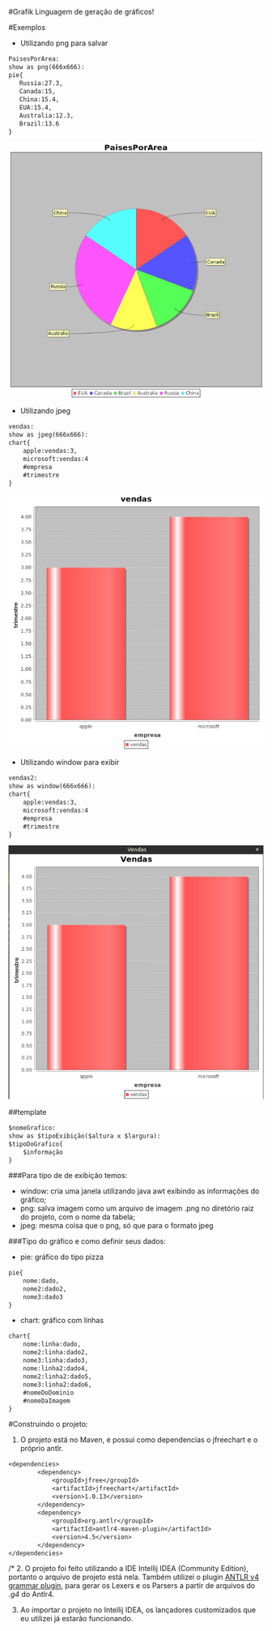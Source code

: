 #Grafik 
Linguagem de geração de gráficos!

#Exemplos
* Utilizando png para salvar
```
PaisesPorArea:
show as png(666x666):
pie{
   Russia:27.3,
   Canada:15,
   China:15.4,
   EUA:15.4,
   Australia:12.3,
   Brazil:13.6
}
```
![](https://github.com/pnakibar/chartDSL/blob/master/exemplos/PaisesPorArea.png?raw=true "")


* Utilizando jpeg
```
vendas:
show as jpeg(666x666):
chart{
    apple:vendas:3,
    microsoft:vendas:4
    #empresa
    #trimestre
}
```
![](https://github.com/pnakibar/chartDSL/blob/master/exemplos/vendas.jpeg?raw=true "")
* Utilizando window para exibir
```
vendas2:
show as window(666x666):
chart{
    apple:vendas:3,
    microsoft:vendas:4
    #empresa
    #trimestre
}
```
![](https://github.com/pnakibar/chartDSL/blob/master/exemplos/vendas2.png?raw=true "")

##template
```
$nomeGrafico:
show as $tipoExibição($altura x $largura):
$tipoDoGrafico{
    $informação
}
```
###Para tipo de de exibição temos:
* window: cria uma janela utilizando java awt exibindo as informações do gráfico;
* png: salva imagem como um arquivo de imagem .png no diretório raiz do projeto, com o nome da tabela;
* jpeg: mesma coisa que o png, só que para o formato jpeg

###Tipo do gráfico e como definir seus dados:
* pie: gráfico do tipo pizza
```
pie{
    nome:dado,
    nome2:dado2,
    nome3:dado3
}
```

* chart: gráfico com linhas
```
chart{
    nome:linha:dado,
    nome2:linha:dado2,
    nome3:linha:dado3,
    nome:linha2:dado4,
    nome2:linha2:dado5,
    nome3:linha2:dado6,
    #nomeDoDominio
    #nomeDaImagem
}
```
#Construindo o projeto:
1. O projeto está no Maven, e possui como dependencias o jfreechart e o próprio antlr.
```maven
<dependencies>
        <dependency>
            <groupId>jfree</groupId>
            <artifactId>jfreechart</artifactId>
            <version>1.0.13</version>
        </dependency>
        <dependency>
            <groupId>org.antlr</groupId>
            <artifactId>antlr4-maven-plugin</artifactId>
            <version>4.5</version>
        </dependency>
</dependencies>
```
/*
2. O projeto foi feito utilizando a IDE Intellij IDEA (Community Edition), portanto o arquivo de projeto está nela. Também utilizei o plugin [ANTLR v4 grammar plugin](https://plugins.jetbrains.com/plugin/7358?pr=), para gerar os Lexers e os Parsers a partir de arquivos do *.g4* do Antlr4.

3. Ao importar o projeto no Intellij IDEA, os lançadores customizados que eu utilizei já estarão funcionando.
